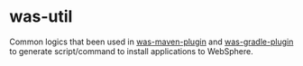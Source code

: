 # was-util
Common logics that been used in [was-maven-plugin](https://github.com/orctom/was-maven-plugin) and [was-gradle-plugin](https://github.com/orctom/was-gradle-plugin) to generate script/command to install applications to WebSphere.
